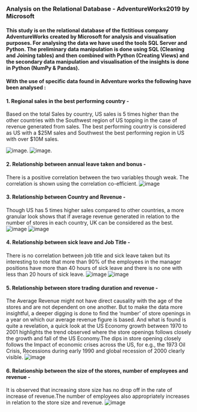 ### Analysis on the Relational Database - AdventureWorks2019 by Microsoft

#### This study is on the relational database of the fictitious company AdventureWorks created by Microsoft for analysis and visualisation purposes. For analysing the data we have used the tools SQL Server and Python. The preliminary data manipulation is done using SQL (Cleaning and Joining tables) and then combined with Python (Creating Views) and the secondary data manipulation and visualisation of the insights is done in Python (NumPy & Pandas).

#### With the use of specific data found in Adventure works the following have been analysed :

#### 1. Regional sales in the best performing country -
Based on the total Sales by country, US sales is 5 times higher than the other countries with the Southwest region of US topping in the case of revenue generated from sales. The best performing country is considered as US with a $25M sales and Southwest the best performing region in US with over $10M sales.

![image](https://user-images.githubusercontent.com/73156793/192147610-5b1c4611-bde1-4a9d-8934-dd5f5f18571b.png). 
![image](https://user-images.githubusercontent.com/73156793/192147631-9114391a-1578-43b2-9b7c-99361c4e1858.png).


#### 2. Relationship between annual leave taken and bonus -
There is a positive correlation between the two variables though weak. The correlation is shown using the correlation co-efficient.
![image](https://user-images.githubusercontent.com/73156793/192147804-126777bc-8348-4bc8-ae13-bdcb7d0863f8.png)

#### 3. Relationship between Country and Revenue - 
Though US has 5 times higher sales compared to other countries, a more granular look shows that if average revenue generated in relation to the number of stores in each country, UK can be considered as the best.
![image](https://user-images.githubusercontent.com/73156793/192147983-15a1d0d7-b05d-4e39-8315-69f23c2cba1c.png)
![image](https://user-images.githubusercontent.com/73156793/192147992-943c9666-1cf0-43e6-a66c-f7ea459eb98b.png)

#### 4. Relationship between sick leave and Job Title - 
There is no correlation between job title and sick leave taken but its interesting to note that more than 90% of the employees in the manager positions have more than 40 hours of sick leave and there is no one with less than 20 hours of sick leave.
![image](https://user-images.githubusercontent.com/73156793/192148678-7195f89b-bf38-47c7-a133-4555f7f27dd0.png)
![image](https://user-images.githubusercontent.com/73156793/192148696-12814d24-e467-4ad0-a061-91795243bf98.png)

#### 5. Relationship between store trading duration and revenue - 
The Average Revenue might not have direct causality with the age of the stores and are not dependent on one another.   But to make the data more insightful, a deeper digging is done to find the ‘number’ of store openings in a year on which our average revenue figure is based. And what is found is quite a revelation, a quick look at the US Economy growth between 1970 to 2001 highlights the trend observed where the store openings follows closely the growth and fall of the US Economy.The dips in store opening closely follows the Impact of economic crises across the US, for e.g., the 1973 Oil Crisis, Recessions during early 1990 and global recession of 2000 clearly visible. 
![image](https://user-images.githubusercontent.com/73156793/192149251-f5b3be60-6336-4113-a491-ca3ff6551826.png)

#### 6. Relationship between the size of the stores, number of employees and revenue - 
It is observed that increasing store size has no drop off in the rate of increase of revenue.The number of employees also appropriately increases in relation to the store size and revenue.
![image](https://user-images.githubusercontent.com/73156793/192149447-4cf49cc0-c4a0-41c8-88ff-8fbc5f18a3de.png)

